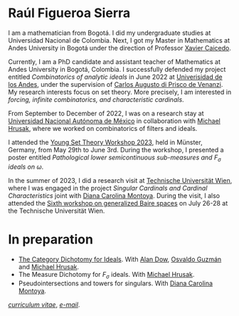 # Raúl Figueroa Sierra

I am a mathematician from Bogotá. I did my undergraduate studies at Universidad Nacional de Colombia. Next, I got my Master in Mathematics at Andes University in Bogotá under the direction of Professor [Xavier Caicedo](https://repositorio.uniandes.edu.co/handle/1992/44244). 

Currently, I am a PhD candidate and assistant teacher of Mathematics at Andes University in Bogotá, Colombia. I successfully defended my project entitled _Combinatorics of analytic ideals_ in June 2022 at [Univerisidad de los Andes](https://uniandes.edu.co), under the supervision of [Carlos Augusto di Prisco de Venanzi](https://math.uniandes.edu.co/app/cv/site/institucional.php?Uid=ca.di&Cat=Planta&PW=). My research interests focus on set theory. More precisely, I am interested in _forcing, infinite combinatorics, and characteristic cardinals_. 

From September to December of 2022, I was on a research stay at [Universidad Nacional Autónoma de México](https://www.unam.mx/) in collaboration with [Michael Hrusak](https://www.matmor.unam.mx/~michael/), where we worked on combinatorics of filters and ideals.

I attended the [Young Set Theory Workshop 2023](https://www.uni-muenster.de/MathematicsMuenster/events/2023/young_set_theory.shtml), held in Münster, Germany, from May 29th to June 3rd. During the workshop, I presented a poster entitled *Pathological lower semicontinuous sub-measures and* $F_\sigma$ *ideals on* $\omega$.

In the summer of 2023, I did a research visit at [Technische Universität Wien](https://www.tuwien.at/), where I was engaged in the project *Singular Cardinals and Cardinal Characteristics* joint with [Diana Carolina Montoya](https://dcmontoya.github.io/). During the visit, I also attended the [Sixth workshop on generalized Baire spaces](https://sites.google.com/view/gbs23/startseite) on July 26-28 at the Technische Universität Wien.

# In preparation
- [The Category Dichotomy for Ideals](https://arxiv.org/pdf/2503.02290). With [Alan Dow](https://webpages.charlotte.edu/adow/), [Osvaldo Guzmán](https://www.matmor.unam.mx/~oguzman/) and [Michael Hrusak](https://www.matmor.unam.mx/~michael/).
- The Measure Dichotomy for $F_\sigma$ ideals. With [Michael Hrusak](https://www.matmor.unam.mx/~michael/).
- Pseudointersections and towers for singulars. With [Diana Carolina Montoya](https://dcmontoya.github.io/).

[*curriculum vitae*](/docs/CV-RaulFigueroa.pdf), [*e-mail*](mailto:r.figueroa@uniandes.edu.co).



